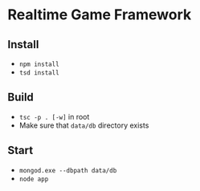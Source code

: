 # Realtime Game Framework


## Install

* `npm install`
* `tsd install`

## Build

* `tsc -p . [-w]` in root
* Make sure that `data/db` directory exists

## Start

* `mongod.exe --dbpath data/db`
* `node app`
